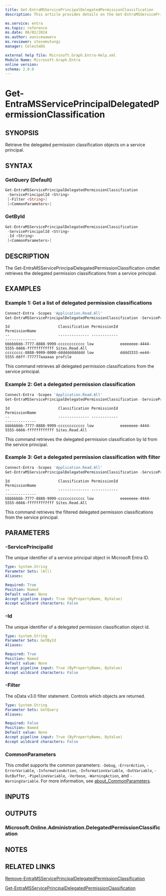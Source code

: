 ```yaml
---
title: Get-EntraMSServicePrincipalDelegatedPermissionClassification
description: This article provides details on the Get-EntraMSServicePrincipalDelegatedPermissionClassification command.

ms.service: entra
ms.topic: reference
ms.date: 06/02/2024
ms.author: eunicewaweru
ms.reviewer: stevemutungi
manager: CelesteDG

external help file: Microsoft.Graph.Entra-Help.xml
Module Name: Microsoft.Graph.Entra
online version:
schema: 2.0.0
---
```


# Get-EntraMSServicePrincipalDelegatedPermissionClassification

## SYNOPSIS

Retrieve the delegated permission classification objects on a service principal.

## SYNTAX

### GetQuery (Default)

```powershell
Get-EntraMSServicePrincipalDelegatedPermissionClassification 
 -ServicePrincipalId <String> 
 [-Filter <String>]
 [<CommonParameters>]
```

### GetById

```powershell
Get-EntraMSServicePrincipalDelegatedPermissionClassification 
 -ServicePrincipalId <String> 
 -Id <String>
 [<CommonParameters>]
```

## DESCRIPTION

The Get-EntraMSServicePrincipalDelegatedPermissionClassification cmdlet retrieves the delegated permission classifications from a service principal.

## EXAMPLES

### Example 1: Get a list of delegated permission classifications

```powershell
Connect-Entra -Scopes 'Application.Read.All'
Get-EntraMSServicePrincipalDelegatedPermissionClassification -ServicePrincipalId 'bbbb1111-cc22-3333-44dd-555555eeeeee'
```

```output
Id                      Classification PermissionId                         PermissionName
--                      -------------- ------------                         --------------
bbbbbbbb-7777-8888-9999-cccccccccccc low            eeeeeeee-4444-5555-6666-ffffffffffff Sites.Read.All
cccccccc-8888-9999-0000-dddddddddddd low            dddd3333-ee44-5555-66ff-777777aaaaaa profile
```

This command retrieves all delegated permission classifications from the service principal.

### Example 2: Get a delegated permission classification

```powershell
Connect-Entra -Scopes 'Application.Read.All'
Get-EntraMSServicePrincipalDelegatedPermissionClassification -ServicePrincipalId 'bbbb1111-cc22-3333-44dd-555555eeeeee' -Id 'bbbbbbbb-7777-8888-9999-cccccccccccc'
```

```output
Id                      Classification PermissionId                         PermissionName
--                      -------------- ------------                         --------------
bbbbbbbb-7777-8888-9999-cccccccccccc low            eeeeeeee-4444-5555-6666-ffffffffffff Sites.Read.All
```

This command retrieves the delegated permission classification by Id from the service principal.

### Example 3: Get a delegated permission classification with filter

```powershell
Connect-Entra -Scopes 'Application.Read.All'
Get-EntraMSServicePrincipalDelegatedPermissionClassification -ServicePrincipalId 'bbbb1111-cc22-3333-44dd-555555eeeeee -Filter "PermissionName eq 'Sites.Read.All'"
```

```output
Id                      Classification PermissionId                         PermissionName
--                      -------------- ------------                         --------------
bbbbbbbb-7777-8888-9999-cccccccccccc low            eeeeeeee-4444-5555-6666-ffffffffffff Sites.Read.All
```

This command retrieves the filtered delegated permission classifications from the service principal.

## PARAMETERS

### -ServicePrincipalId

The unique identifier of a service principal object in Microsoft Entra ID.

```yaml
Type: System.String
Parameter Sets: (All)
Aliases:

Required: True
Position: Named
Default value: None
Accept pipeline input: True (ByPropertyName, ByValue)
Accept wildcard characters: False
```

### -Id

The unique identifier of a delegated permission classification object id.

```yaml
Type: System.String
Parameter Sets: GetById
Aliases:

Required: True
Position: Named
Default value: None
Accept pipeline input: True (ByPropertyName, ByValue)
Accept wildcard characters: False
```

### -Filter

The oData v3.0 filter statement.
Controls which objects are returned.

```yaml
Type: System.String
Parameter Sets: GetQuery
Aliases:

Required: False
Position: Named
Default value: None
Accept pipeline input: True (ByPropertyName, ByValue)
Accept wildcard characters: False
```

### CommonParameters

This cmdlet supports the common parameters: `-Debug`, `-ErrorAction`, `-ErrorVariable`, `-InformationAction`, `-InformationVariable`, `-OutVariable`, `-OutBuffer`, `-PipelineVariable`, `-Verbose`, `-WarningAction`, and `-WarningVariable`. For more information, see [about_CommonParameters](https://go.microsoft.com/fwlink/?LinkID=113216).

## INPUTS

## OUTPUTS

### Microsoft.Online.Administration.DelegatedPermissionClassification

## NOTES

## RELATED LINKS

[Remove-EntraMSServicePrincipalDelegatedPermissionClassification](Remove-EntraMSServicePrincipalDelegatedPermissionClassification.md)

[Get-EntraMSServicePrincipalDelegatedPermissionClassification](Get-EntraMSServicePrincipalDelegatedPermissionClassification.md)
